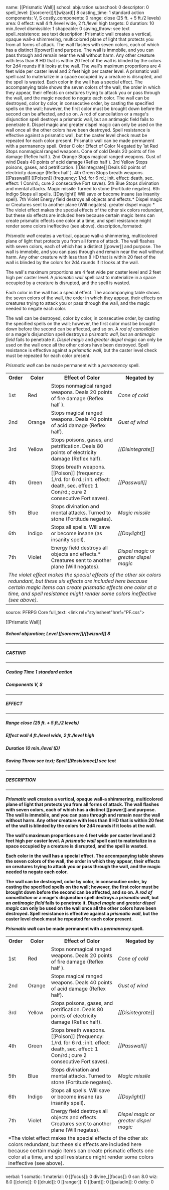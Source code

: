 name: [[Prismatic Wall]]
school: abjuration
subschool: 0
descriptor: 0
spell_level: [[sorcerer]]/[[wizard]] 8
casting_time: 1 standard action
components: V, S
costly_components: 0
range: close (25 ft. + 5 ft./2 levels)
area: 0
effect: wall 4 ft./level wide, 2 ft./level high
targets: 0
duration: 10 min./level
dismissible: 1
shapeable: 0
saving_throw: see text
spell_resistence: see text
description: Prismatic wall creates a vertical, opaque wall-a shimmering, multicolored plane of light that protects you from all forms of attack. The wall flashes with seven colors, each of which has a distinct [[power]] and purpose. The wall is immobile, and you can pass through and remain near the wall without harm. Any other creature with less than 8 HD that is within 20 feet of the wall is blinded by the colors for 2d4 rounds if it looks at the wall. The wall's maximum proportions are 4 feet wide per caster level and 2 feet high per caster level. A prismatic wall spell cast to materialize in a space occupied by a creature is disrupted, and the spell is wasted. Each color in the wall has a special effect. The accompanying table shows the seven colors of the wall, the order in which they appear, their effects on creatures trying to attack you or pass through the wall, and the magic needed to negate each color. The wall can be destroyed, color by color, in consecutive order, by casting the specified spells on the wall; however, the first color must be brought down before the second can be affected, and so on. A rod of cancellation or a mage's disjunction spell destroys a prismatic wall, but an antimagic field fails to penetrate it. Dispel magic and greater dispel magic can only be used on the wall once all the other colors have been destroyed. Spell resistance is effective against a prismatic wall, but the caster level check must be repeated for each color present. Prismatic wall can be made permanent with a permanency spell. Order C olor Effect of Color N egated by 1st Red Stops nonmagical ranged weapons. Cone of cold Deals 20 points of fire damage (Reflex half ). 2nd Orange Stops magical ranged weapons. Gust of wind Deals 40 points of acid damage (Reflex half ). 3rd Yellow Stops poisons, gases, and petrification. [[Disintegrate]] Deals 80 points of electricity damage (Reflex half ). 4th Green Stops breath weapons. [[Passwall]] [[Poison]] (frequency: 1/rd. for 6 rd.; init. effect: death, sec. effect: 1 Con/rd.; cure 2 consecutive Fort saves). 5th Blue Stops divination and mental attacks. Magic missile Turned to stone (Fortitude negates). 6th Indigo Stops all spells. [[Daylight]] Will save or become insane (as insanity spell). 7th Violet Energy field destroys all objects and effects.* Dispel magic or Creatures sent to another plane (Will negates). greater dispel magic * The violet effect makes the special effects of the other six colors redundant, but these six effects are included here because certain magic items can create prismatic effects one color at a time, and spell resistance might render some colors ineffective (see above).
description_formated: <p><i>Prismatic wall</i> creates a vertical, opaque wall-a shimmering, multicolored plane of light that protects you from all forms of attack. The wall flashes with seven colors, each of which has a distinct [[power]] and purpose. The wall is immobile, and you can pass through and remain near the wall without harm. Any other creature with less than 8 HD that is within 20 feet of the wall is blinded by the colors for 2d4 rounds if it looks at the wall.</p><p>The wall's maximum proportions are 4 feet wide per caster level and 2 feet high per caster level. A <i>prismatic wall</i> spell cast to materialize in a space occupied by a creature is disrupted, and the spell is wasted.</p><p>Each color in the wall has a special effect. The accompanying table shows the seven colors of the wall, the order in which they appear, their effects on creatures trying to attack you or pass through the wall, and the magic needed to negate each color.</p><p>The wall can be destroyed, color by color, in consecutive order, by casting the specified spells on the wall; however, the first color must be brought down before the second can be affected, and so on. A <i>rod of cancellation</i> or a mage's disjunction spell destroys a <i>prismatic wall</i>, but an <i>antimagic field</i> fails to penetrate it. <i>Dispel magic</i> and <i>greater dispel magic</i> can only be used on the wall once all the other colors have been destroyed. Spell resistance is effective against a <i>prismatic wall</i>, but the caster level check must be repeated for each color present.</p><p><i>Prismatic wall</i> can be made permanent with a <i>permanency</i> spell.</p><p> <table><tr><th>Order</th><th>Color</th><th>Effect of Color</th><th>Negated by</th></tr><tr><td>1st</td><td>Red</td><td>Stops nonmagical ranged weapons. Deals 20 points of fire damage (Reflex half ).</td><td><i>Cone of cold</i></td></tr><tr><td>2nd</td><td>Orange</td><td>Stops magical ranged weapons. Deals 40 points of acid damage (Reflex half).</td><td><i>Gust of wind</i></td></tr><tr><td>3rd</td><td>Yellow</td><td>Stops poisons, gases, and petrification. Deals 80 points of electricity damage (Reflex half).</td><td><i>[[Disintegrate]]</i></td></tr><tr><td>4th</td><td>Green</td><td>Stops breath weapons. [[Poison]] (frequency: 1/rd. for 6 rd.; init. effect: death, sec. effect: 1 Con/rd.; cure 2 consecutive Fort saves).</td><td><i>[[Passwall]]</i></td></tr><tr><td>5th</td><td>Blue</td><td>Stops divination and mental attacks. Turned to stone (Fortitude negates).</td><td><i>Magic missile</i></td></tr><tr><td>6th</td><td>Indigo</td><td>Stops all spells. Will save or become insane (as insanity spell).</td><td><i>[[Daylight]]</i></td></tr><tr><td>7th</td><td>Violet</td><td>Energy field destroys all objects and effects.* Creatures sent to another plane (Will negates).</td><td><i>Dispel magic</i> or <i>greater dispel magic</i></td></tr><tr><td colspan="4">*The violet effect makes the special effects of the other six colors redundant, but these six effects are included here because certain magic items can create prismatic effects one color at a time, and spell resistance might render some colors ineffective (see above).</td></tr></table> </p>
source: PFRPG Core
full_text: <link rel="stylesheet"href="PF.css"><div class="heading"><p class="alignleft">[[Prismatic Wall]]</p><div style="clear: both;"></div></div><div><h5><b>School </b>abjuration; <b>Level </b>[[sorcerer]]/[[wizard]] 8</h5></div><hr/><div><h5><b>CASTING</b></h5></div><hr/><div><h5><b>Casting Time </b>1 standard action</h5><h5><b>Components </b>V, S</h5></div><hr/><div><h5><b>EFFECT</b></h5></div><hr/><div><h5><b>Range </b>close (25 ft. + 5 ft./2 levels)</h5><h5><b>Effect </b>wall 4 ft./level wide, 2 ft./level high</h5><h5><b>Duration </b>10 min./level (D)</h5><h5><b>Saving Throw </b>see text; <b>Spell [[Resistance]] </b>see text</h5></div><hr/><div><h5><b>DESCRIPTION</b></h5></div><hr/><div><h4><p><i>Prismatic wall</i> creates a vertical, opaque wall-a shimmering, multicolored plane of light that protects you from all forms of attack. The wall flashes with seven colors, each of which has a distinct [[power]] and purpose. The wall is immobile, and you can pass through and remain near the wall without harm. Any other creature with less than 8 HD that is within 20 feet of the wall is blinded by the colors for 2d4 rounds if it looks at the wall.</p><p>The wall's maximum proportions are 4 feet wide per caster level and 2 feet high per caster level. A <i>prismatic wall</i> spell cast to materialize in a space occupied by a creature is disrupted, and the spell is wasted.</p><p>Each color in the wall has a special effect. The accompanying table shows the seven colors of the wall, the order in which they appear, their effects on creatures trying to attack you or pass through the wall, and the magic needed to negate each color.</p><p>The wall can be destroyed, color by color, in consecutive order, by casting the specified spells on the wall; however, the first color must be brought down before the second can be affected, and so on. A <i>rod of cancellation</i> or a mage's disjunction spell destroys a <i>prismatic wall</i>, but an <i>antimagic field</i> fails to penetrate it. <i>Dispel magic</i> and <i>greater dispel magic</i> can only be used on the wall once all the other colors have been destroyed. Spell resistance is effective against a <i>prismatic wall</i>, but the caster level check must be repeated for each color present.</p><p><i>Prismatic wall</i> can be made permanent with a <i>permanency</i> spell.</p><p> <table><tr><th>Order</th><th>Color</th><th>Effect of Color</th><th>Negated by</th></tr><tr><td>1st</td><td>Red</td><td>Stops nonmagical ranged weapons. Deals 20 points of fire damage (Reflex half ).</td><td><i>Cone of cold</i></td></tr><tr><td>2nd</td><td>Orange</td><td>Stops magical ranged weapons. Deals 40 points of acid damage (Reflex half).</td><td><i>Gust of wind</i></td></tr><tr><td>3rd</td><td>Yellow</td><td>Stops poisons, gases, and petrification. Deals 80 points of electricity damage (Reflex half).</td><td><i>[[Disintegrate]]</i></td></tr><tr><td>4th</td><td>Green</td><td>Stops breath weapons. [[Poison]] (frequency: 1/rd. for 6 rd.; init. effect: death, sec. effect: 1 Con/rd.; cure 2 consecutive Fort saves).</td><td><i>[[Passwall]]</i></td></tr><tr><td>5th</td><td>Blue</td><td>Stops divination and mental attacks. Turned to stone (Fortitude negates).</td><td><i>Magic missile</i></td></tr><tr><td>6th</td><td>Indigo</td><td>Stops all spells. Will save or become insane (as insanity spell).</td><td><i>[[Daylight]]</i></td></tr><tr><td>7th</td><td>Violet</td><td>Energy field destroys all objects and effects.* Creatures sent to another plane (Will negates).</td><td><i>Dispel magic</i> or <i>greater dispel magic</i></td></tr><tr><td colspan="4">*The violet effect makes the special effects of the other six colors redundant, but these six effects are included here because certain magic items can create prismatic effects one color at a time, and spell resistance might render some colors ineffective (see above).</td></tr></table> </p></h4></div>
verbal: 1
somatic: 1
material: 0
[[focus]]: 0
divine_[[focus]]: 0
sor: 8.0
wiz: 8.0
[[cleric]]: 0
[[druid]]: 0
[[ranger]]: 0
[[bard]]: 0
[[paladin]]: 0
deity: 0
